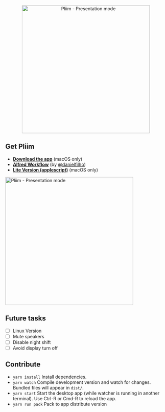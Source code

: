 <div align="center" markdown="1">
<img src="https://dl.dropboxusercontent.com/s/8x4u8bm584dhnnp/readme-image.png" alt="Pliim - Presentation mode" width="400">
</div>

## Get Pliim

- **[Download the app](https://github.com/zehfernandes/pliim/releases)** (macOS only)
- **[Alfred Workflow](https://cloudup.com/c2m9xTqI_9o)** (by [@danielfilho](https://github.com/danielfilho))
- **[Lite Version (applescript)](https://gist.github.com/zehfernandes/427c19c8e7a2672a1d465606910bf679)** (macOS only)

<div align="left" markdown="1">
<img src="https://dl.dropboxusercontent.com/s/ml151x32lxhzppw/preview.png?dl=0" alt="Pliim - Presentation mode" width="400">
</div>

## Future tasks

- [ ] Linux Version 
- [ ] Mute speakers
- [ ] Disable night shift
- [ ] Avoid display turn off

## Contribute

- `yarn install` Install dependencies.
- `yarn watch` Compile development version and watch for changes. Bundled files will appear in `dist/`.
- `yarn start` Start the desktop app (while watcher is running in another terminal). Use Ctrl-R or Cmd-R to reload the app.
- `yarn run pack` Pack to app distribute version
